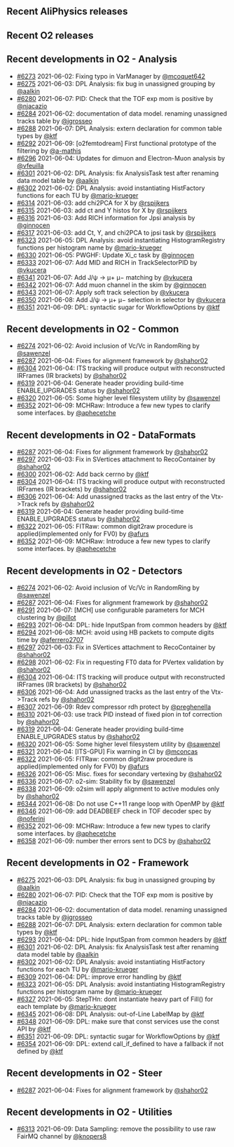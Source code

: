 ## Recent AliPhysics releases
## Recent O2 releases
## Recent developments in O2 - Analysis
- [\#6273](https://github.com/AliceO2Group/AliceO2/pull/6273) 2021-06-02: Fixing typo in VarManager by [@mcoquet642](https://github.com/mcoquet642)
- [\#6275](https://github.com/AliceO2Group/AliceO2/pull/6275) 2021-06-03: DPL Analysis: fix bug in unassigned grouping by [@aalkin](https://github.com/aalkin)
- [\#6280](https://github.com/AliceO2Group/AliceO2/pull/6280) 2021-06-07: PID: Check that the TOF exp mom is positive by [@njacazio](https://github.com/njacazio)
- [\#6284](https://github.com/AliceO2Group/AliceO2/pull/6284) 2021-06-02: documentation of data model. renaming unassigned tracks table by [@jgrosseo](https://github.com/jgrosseo)
- [\#6288](https://github.com/AliceO2Group/AliceO2/pull/6288) 2021-06-07: DPL Analysis: extern declaration for common table types by [@ktf](https://github.com/ktf)
- [\#6292](https://github.com/AliceO2Group/AliceO2/pull/6292) 2021-06-09: [o2femtodream] First functional prototype of the filtering by [@a-mathis](https://github.com/a-mathis)
- [\#6296](https://github.com/AliceO2Group/AliceO2/pull/6296) 2021-06-04: Updates for dimuon and Electron-Muon analysis by [@vfeuilla](https://github.com/vfeuilla)
- [\#6301](https://github.com/AliceO2Group/AliceO2/pull/6301) 2021-06-02: DPL Analysis: fix AnalysisTask test after renaming data model table by [@aalkin](https://github.com/aalkin)
- [\#6302](https://github.com/AliceO2Group/AliceO2/pull/6302) 2021-06-02: DPL Analysis: avoid instantiating HistFactory functions for each TU by [@mario-krueger](https://github.com/mario-krueger)
- [\#6314](https://github.com/AliceO2Group/AliceO2/pull/6314) 2021-06-03: add chi2PCA for X by [@rspijkers](https://github.com/rspijkers)
- [\#6315](https://github.com/AliceO2Group/AliceO2/pull/6315) 2021-06-03: add ct and Y histos for X by [@rspijkers](https://github.com/rspijkers)
- [\#6316](https://github.com/AliceO2Group/AliceO2/pull/6316) 2021-06-03: Add RICH information for Jpsi analysis by [@ginnocen](https://github.com/ginnocen)
- [\#6317](https://github.com/AliceO2Group/AliceO2/pull/6317) 2021-06-03: add Ct, Y, and chi2PCA to jpsi task by [@rspijkers](https://github.com/rspijkers)
- [\#6323](https://github.com/AliceO2Group/AliceO2/pull/6323) 2021-06-05: DPL Analysis: avoid instantiating HistogramRegistry functions per histogram name by [@mario-krueger](https://github.com/mario-krueger)
- [\#6330](https://github.com/AliceO2Group/AliceO2/pull/6330) 2021-06-05: PWGHF: Update Xi_c task by [@ginnocen](https://github.com/ginnocen)
- [\#6333](https://github.com/AliceO2Group/AliceO2/pull/6333) 2021-06-07: Add MID and RICH in TrackSelectorPID by [@vkucera](https://github.com/vkucera)
- [\#6341](https://github.com/AliceO2Group/AliceO2/pull/6341) 2021-06-07: Add J/ψ → μ+ μ− matching by [@vkucera](https://github.com/vkucera)
- [\#6342](https://github.com/AliceO2Group/AliceO2/pull/6342) 2021-06-07: Add muon channel in the skim by [@ginnocen](https://github.com/ginnocen)
- [\#6343](https://github.com/AliceO2Group/AliceO2/pull/6343) 2021-06-07: Apply soft track selection by [@vkucera](https://github.com/vkucera)
- [\#6350](https://github.com/AliceO2Group/AliceO2/pull/6350) 2021-06-08: Add J/ψ → μ+ μ− selection in selector by [@vkucera](https://github.com/vkucera)
- [\#6351](https://github.com/AliceO2Group/AliceO2/pull/6351) 2021-06-09: DPL: syntactic sugar for WorkflowOptions by [@ktf](https://github.com/ktf)
## Recent developments in O2 - Common
- [\#6274](https://github.com/AliceO2Group/AliceO2/pull/6274) 2021-06-02: Avoid inclusion of Vc/Vc in RandomRing by [@sawenzel](https://github.com/sawenzel)
- [\#6287](https://github.com/AliceO2Group/AliceO2/pull/6287) 2021-06-04: Fixes for alignment framework by [@shahor02](https://github.com/shahor02)
- [\#6304](https://github.com/AliceO2Group/AliceO2/pull/6304) 2021-06-04: ITS tracking will produce output with reconstructed IRFrames (IR brackets) by [@shahor02](https://github.com/shahor02)
- [\#6319](https://github.com/AliceO2Group/AliceO2/pull/6319) 2021-06-04: Generate header providing build-time ENABLE_UPGRADES status by [@shahor02](https://github.com/shahor02)
- [\#6320](https://github.com/AliceO2Group/AliceO2/pull/6320) 2021-06-05: Some higher level filesystem utility by [@sawenzel](https://github.com/sawenzel)
- [\#6352](https://github.com/AliceO2Group/AliceO2/pull/6352) 2021-06-09: MCHRaw: Introduce a few new types to clarify some interfaces. by [@aphecetche](https://github.com/aphecetche)
## Recent developments in O2 - DataFormats
- [\#6287](https://github.com/AliceO2Group/AliceO2/pull/6287) 2021-06-04: Fixes for alignment framework by [@shahor02](https://github.com/shahor02)
- [\#6297](https://github.com/AliceO2Group/AliceO2/pull/6297) 2021-06-03: Fix in SVertices attachment to RecoContainer by [@shahor02](https://github.com/shahor02)
- [\#6300](https://github.com/AliceO2Group/AliceO2/pull/6300) 2021-06-02: Add back cerrno by [@ktf](https://github.com/ktf)
- [\#6304](https://github.com/AliceO2Group/AliceO2/pull/6304) 2021-06-04: ITS tracking will produce output with reconstructed IRFrames (IR brackets) by [@shahor02](https://github.com/shahor02)
- [\#6306](https://github.com/AliceO2Group/AliceO2/pull/6306) 2021-06-04: Add unassigned tracks as the last entry of the Vtx->Track refs by [@shahor02](https://github.com/shahor02)
- [\#6319](https://github.com/AliceO2Group/AliceO2/pull/6319) 2021-06-04: Generate header providing build-time ENABLE_UPGRADES status by [@shahor02](https://github.com/shahor02)
- [\#6322](https://github.com/AliceO2Group/AliceO2/pull/6322) 2021-06-05: FITRaw: common digit2raw procedure is applied(implemented only for FV0) by [@afurs](https://github.com/afurs)
- [\#6352](https://github.com/AliceO2Group/AliceO2/pull/6352) 2021-06-09: MCHRaw: Introduce a few new types to clarify some interfaces. by [@aphecetche](https://github.com/aphecetche)
## Recent developments in O2 - Detectors
- [\#6274](https://github.com/AliceO2Group/AliceO2/pull/6274) 2021-06-02: Avoid inclusion of Vc/Vc in RandomRing by [@sawenzel](https://github.com/sawenzel)
- [\#6287](https://github.com/AliceO2Group/AliceO2/pull/6287) 2021-06-04: Fixes for alignment framework by [@shahor02](https://github.com/shahor02)
- [\#6291](https://github.com/AliceO2Group/AliceO2/pull/6291) 2021-06-07: [MCH] use configurable parameters for MCH clustering by [@pillot](https://github.com/pillot)
- [\#6293](https://github.com/AliceO2Group/AliceO2/pull/6293) 2021-06-04: DPL: hide InputSpan from common headers by [@ktf](https://github.com/ktf)
- [\#6294](https://github.com/AliceO2Group/AliceO2/pull/6294) 2021-06-08: MCH: avoid using HB packets to compute digits time by [@aferrero2707](https://github.com/aferrero2707)
- [\#6297](https://github.com/AliceO2Group/AliceO2/pull/6297) 2021-06-03: Fix in SVertices attachment to RecoContainer by [@shahor02](https://github.com/shahor02)
- [\#6298](https://github.com/AliceO2Group/AliceO2/pull/6298) 2021-06-02: Fix in requesting FT0 data for PVertex validation by [@shahor02](https://github.com/shahor02)
- [\#6304](https://github.com/AliceO2Group/AliceO2/pull/6304) 2021-06-04: ITS tracking will produce output with reconstructed IRFrames (IR brackets) by [@shahor02](https://github.com/shahor02)
- [\#6306](https://github.com/AliceO2Group/AliceO2/pull/6306) 2021-06-04: Add unassigned tracks as the last entry of the Vtx->Track refs by [@shahor02](https://github.com/shahor02)
- [\#6307](https://github.com/AliceO2Group/AliceO2/pull/6307) 2021-06-09: Rdev compressor rdh protect by [@preghenella](https://github.com/preghenella)
- [\#6310](https://github.com/AliceO2Group/AliceO2/pull/6310) 2021-06-03: use track PID instead of fixed pion in tof correction by [@shahor02](https://github.com/shahor02)
- [\#6319](https://github.com/AliceO2Group/AliceO2/pull/6319) 2021-06-04: Generate header providing build-time ENABLE_UPGRADES status by [@shahor02](https://github.com/shahor02)
- [\#6320](https://github.com/AliceO2Group/AliceO2/pull/6320) 2021-06-05: Some higher level filesystem utility by [@sawenzel](https://github.com/sawenzel)
- [\#6321](https://github.com/AliceO2Group/AliceO2/pull/6321) 2021-06-04: [ITS-GPU] Fix warning in CI by [@mconcas](https://github.com/mconcas)
- [\#6322](https://github.com/AliceO2Group/AliceO2/pull/6322) 2021-06-05: FITRaw: common digit2raw procedure is applied(implemented only for FV0) by [@afurs](https://github.com/afurs)
- [\#6326](https://github.com/AliceO2Group/AliceO2/pull/6326) 2021-06-05: Misc. fixes for secondary vertexing by [@shahor02](https://github.com/shahor02)
- [\#6336](https://github.com/AliceO2Group/AliceO2/pull/6336) 2021-06-07: o2-sim: Stability fix by [@sawenzel](https://github.com/sawenzel)
- [\#6338](https://github.com/AliceO2Group/AliceO2/pull/6338) 2021-06-09: o2sim will apply alignment to active modules only by [@shahor02](https://github.com/shahor02)
- [\#6344](https://github.com/AliceO2Group/AliceO2/pull/6344) 2021-06-08: Do not use C++11 range loop with OpenMP by [@ktf](https://github.com/ktf)
- [\#6346](https://github.com/AliceO2Group/AliceO2/pull/6346) 2021-06-09: add DEADBEEF check in TOF decoder spec by [@noferini](https://github.com/noferini)
- [\#6352](https://github.com/AliceO2Group/AliceO2/pull/6352) 2021-06-09: MCHRaw: Introduce a few new types to clarify some interfaces. by [@aphecetche](https://github.com/aphecetche)
- [\#6358](https://github.com/AliceO2Group/AliceO2/pull/6358) 2021-06-09: number ther errors sent to DCS by [@shahor02](https://github.com/shahor02)
## Recent developments in O2 - Framework
- [\#6275](https://github.com/AliceO2Group/AliceO2/pull/6275) 2021-06-03: DPL Analysis: fix bug in unassigned grouping by [@aalkin](https://github.com/aalkin)
- [\#6280](https://github.com/AliceO2Group/AliceO2/pull/6280) 2021-06-07: PID: Check that the TOF exp mom is positive by [@njacazio](https://github.com/njacazio)
- [\#6284](https://github.com/AliceO2Group/AliceO2/pull/6284) 2021-06-02: documentation of data model. renaming unassigned tracks table by [@jgrosseo](https://github.com/jgrosseo)
- [\#6288](https://github.com/AliceO2Group/AliceO2/pull/6288) 2021-06-07: DPL Analysis: extern declaration for common table types by [@ktf](https://github.com/ktf)
- [\#6293](https://github.com/AliceO2Group/AliceO2/pull/6293) 2021-06-04: DPL: hide InputSpan from common headers by [@ktf](https://github.com/ktf)
- [\#6301](https://github.com/AliceO2Group/AliceO2/pull/6301) 2021-06-02: DPL Analysis: fix AnalysisTask test after renaming data model table by [@aalkin](https://github.com/aalkin)
- [\#6302](https://github.com/AliceO2Group/AliceO2/pull/6302) 2021-06-02: DPL Analysis: avoid instantiating HistFactory functions for each TU by [@mario-krueger](https://github.com/mario-krueger)
- [\#6309](https://github.com/AliceO2Group/AliceO2/pull/6309) 2021-06-04: DPL: improve error handling by [@ktf](https://github.com/ktf)
- [\#6323](https://github.com/AliceO2Group/AliceO2/pull/6323) 2021-06-05: DPL Analysis: avoid instantiating HistogramRegistry functions per histogram name by [@mario-krueger](https://github.com/mario-krueger)
- [\#6327](https://github.com/AliceO2Group/AliceO2/pull/6327) 2021-06-05: StepTHn: dont instantiate heavy part of Fill() for each template by [@mario-krueger](https://github.com/mario-krueger)
- [\#6345](https://github.com/AliceO2Group/AliceO2/pull/6345) 2021-06-08: DPL Analysis: out-of-Line LabelMap by [@ktf](https://github.com/ktf)
- [\#6348](https://github.com/AliceO2Group/AliceO2/pull/6348) 2021-06-09: DPL: make sure that const services use the const API by [@ktf](https://github.com/ktf)
- [\#6351](https://github.com/AliceO2Group/AliceO2/pull/6351) 2021-06-09: DPL: syntactic sugar for WorkflowOptions by [@ktf](https://github.com/ktf)
- [\#6354](https://github.com/AliceO2Group/AliceO2/pull/6354) 2021-06-09: DPL: extend call_if_defined to have a fallback if not defined by [@ktf](https://github.com/ktf)
## Recent developments in O2 - Steer
- [\#6287](https://github.com/AliceO2Group/AliceO2/pull/6287) 2021-06-04: Fixes for alignment framework by [@shahor02](https://github.com/shahor02)
## Recent developments in O2 - Utilities
- [\#6313](https://github.com/AliceO2Group/AliceO2/pull/6313) 2021-06-09: Data Sampling: remove the possibility to use raw FairMQ channel by [@knopers8](https://github.com/knopers8)
